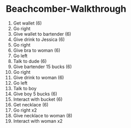# Beachcomber-Walkthrough

1.  Get wallet (6)
2.  Go right
3.  Give wallet to bartender (6)
4.  Give drink to Jessica (6)
5.  Go right
6.  Give bra to woman (6)
7.  Go left
8.  Talk to dude (6)
9.  Give bartender 15 bucks (6)
10. Go right
11. Give drink to woman (6)
9.  Go left
10. Talk to boy
12. Give boy 5 bucks (6)
13. Interact with bucket (6)
14. Get necklace (6)
15. Go right x2
16. Give necklace to woman (8)
17. Interact with woman x2 
